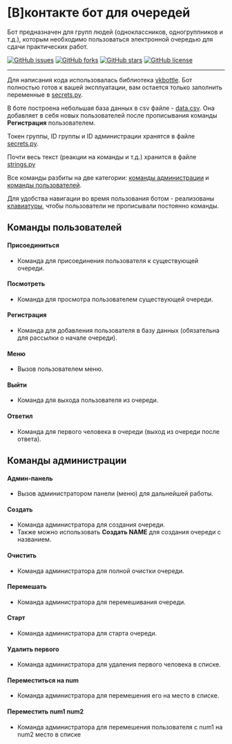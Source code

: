 # [В]контакте бот для очередей

Бот предназначен для групп людей (одноклассников, одногруппников и т.д.), которым необходимо пользоваться электронной очередью для сдачи практических работ.

[![GitHub issues](https://img.shields.io/github/issues/neluckoff/vk_queue_bot)](https://github.com/neluckoff/vk_queue_bot/issues) 
[![GitHub forks](https://img.shields.io/github/forks/neluckoff/vk_queue_bot)](https://github.com/neluckoff/vk_queue_bot/network) 
[![GitHub stars](https://img.shields.io/github/stars/neluckoff/vk_queue_bot)](https://github.com/neluckoff/vk_queue_bot/stargazers) 
[![GitHub license](https://img.shields.io/github/license/neluckoff/vk_queue_bot)](https://github.com/neluckoff/vk_queue_bot/blob/master/LICENSE) 


___

Для написания кода использовалась библиотека [vkbottle](https://github.com/vkbottle/vkbottle).
Бот полностью готов к вашей эксплуатации, вам остается только заполнить переменные в [secrets.py](https://github.com/neluckoff/vk_queue_bot/blob/master/values/secrets.py).

В боте построена небольшая база данных в csv файле - [data.csv](https://github.com/neluckoff/vk_queue_bot/blob/master/data.csv).
Она добавляет в себя новых пользователей после прописывания команды **Регистрация** пользователем.

Токен группы, ID группы и ID администрации хранятся в файле [secrets.py](https://github.com/neluckoff/vk_queue_bot/blob/master/values/secrets.py).

Почти весь текст (реакции на команды и т.д.) хранится в файле [strings.py](https://github.com/neluckoff/vk_queue_bot/blob/master/values/strings.py)

Все команды разбиты на две категории: [команды администрации](https://github.com/neluckoff/vk_queue_bot/blob/master/commands/admin_commands.py) и [команды пользователей](https://github.com/neluckoff/vk_queue_bot/blob/master/commands/user_commands.py).

Для удобства навигации во время пользования ботом - реализованы [клавиатуры](https://github.com/neluckoff/vk_queue_bot/blob/master/values/keyboards.py), чтобы пользователи не прописывали постоянно команды.

## Команды пользователей

#### Присоединиться
- Команда для присоединения пользователя к существующей очереди.

#### Посмотреть
- Команда для просмотра пользователем существующей очереди.

#### Регистрация
- Команда для добавления пользователя в базу данных (обязательна для рассылки о начале очереди).

#### Меню
- Вызов пользователем меню.

#### Выйти
- Команда для выхода пользователя из очереди.

#### Ответил
- Команда для первого человека в очереди (выход из очереди после ответа).

## Команды администрации
#### Админ-панель
- Вызов администратором панели (меню) для дальнейшей работы.

#### Создать
- Команда администратора для создания очереди.
- Также можно использовать **Создать NAME** для создания очереди с названием.

#### Очистить
- Команда администратора для полной очистки очереди.

#### Перемешать
- Команда администратора для перемешивания очереди.

#### Старт
- Команда администратора для старта очереди.

#### Удалить первого
- Команда администратора для удаления первого человека в списке.

#### Переместиться на num
- Команда администратора для перемешения его на <num> место в списке.
  
#### Переместить num1 num2
- Команда администратора для перемешения пользователя с num1 на num2 место в списке
